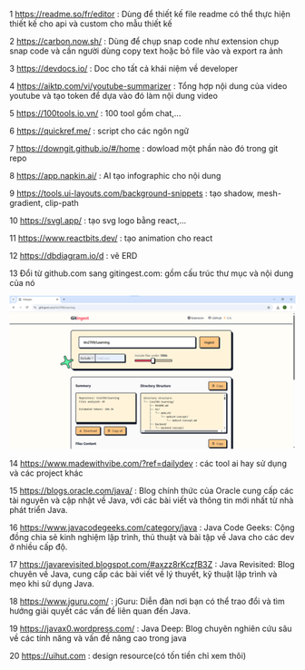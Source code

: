 1 https://readme.so/fr/editor : Dùng để thiết kế file readme có thể thực hiện thiết kế cho api và custom cho mẫu thiết kế

2 https://carbon.now.sh/ : Dùng để chụp snap code như extension chụp snap code và cần người dùng copy text hoặc bỏ file vào và export ra ảnh

3 https://devdocs.io/ : Doc cho tất cả khái niệm về developer

4 https://aiktp.com/vi/youtube-summarizer : Tổng hợp nội dung của video youtube và tạo token để dựa vào đó làm nội dung video 

5 https://100tools.io.vn/ : 100 tool gồm chat,...

6 https://quickref.me/ : script cho các ngôn ngữ

7 https://downgit.github.io/#/home : dowload một phần nào đó trong git repo

8 https://app.napkin.ai/ : AI tạo infographic cho nội dung

9 https://tools.ui-layouts.com/background-snippets : tạo shadow, mesh-gradient, clip-path

10 https://svgl.app/ : tạo svg logo bằng react,...

11 https://www.reactbits.dev/ : tạo animation cho react

12 https://dbdiagram.io/d : vẽ ERD 

13 Đổi từ github.com sang gitingest.com: gồm cấu trúc thư mục và nội dung của nó

![alt text](image.png)

14 https://www.madewithvibe.com/?ref=dailydev : các tool ai hay sử dụng và các project khác

15 https://blogs.oracle.com/java/ : Blog chính thức của Oracle cung cấp các tài nguyên và cập nhật về Java, với các bài viết và thông tin mới nhất từ nhà phát triển Java.

16 https://www.javacodegeeks.com/category/java : Java Code Geeks: Cộng đồng chia sẻ kinh nghiệm lập trình, thủ thuật và bài tập về Java cho các dev ở nhiều cấp độ.

17 https://javarevisited.blogspot.com/#axzz8rKczfB3Z : Java Revisited: Blog chuyên về Java, cung cấp các bài viết về lý thuyết, kỹ thuật lập
trình và mẹo khi sử dụng Java.

18 https://www.jguru.com/ : jGuru: Diễn đàn nơi bạn có thể trao đổi và tìm hướng giải quyết các vấn đề liên quan đến Java.

19 https://javax0.wordpress.com/ : Java Deep: Blog chuyên nghiên cứu sâu về các tính năng và vấn đề nâng cao trong java

20 https://uihut.com : design resource(có tốn tiền chỉ xem thôi)